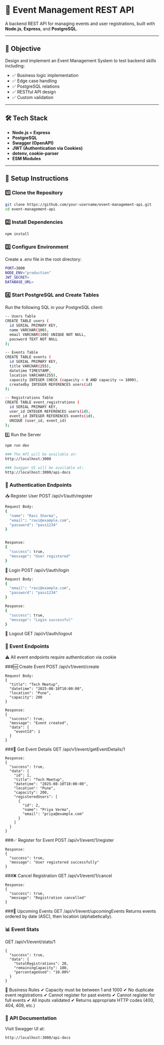 # 🎉 Event Management REST API

A backend REST API for managing events and user registrations, built with **Node.js**, **Express**, and **PostgreSQL**.

---

## 📌 Objective

Design and implement an Event Management System to test backend skills including:

- ✅ Business logic implementation
- ✅ Edge case handling
- ✅ PostgreSQL relations
- ✅ RESTful API design
- ✅ Custom validation

---

## 🛠️ Tech Stack

- **Node.js + Express**
- **PostgreSQL**
- **Swagger (OpenAPI)**
- **JWT (Authentication via Cookies)**
- **dotenv, cookie-parser**
- **ESM Modules**

---

## 🚀 Setup Instructions

### 1️⃣ Clone the Repository

```bash
git clone https://github.com/your-username/event-management-api.git
cd event-management-api
```

### 2️⃣ Install Dependencies
```bash
npm install
```

### 3️⃣ Configure Environment
Create a .env file in the root directory:
```bash
PORT=3000
NODE_ENV="production"
JWT_SECRET=
DATABASE_URL=
```

### 4️⃣ Start PostgreSQL and Create Tables
Run the following SQL in your PostgreSQL client:
```bash
-- Users Table
CREATE TABLE users (
  id SERIAL PRIMARY KEY,
  name VARCHAR(100),
  email VARCHAR(100) UNIQUE NOT NULL,
  password TEXT NOT NULL
);

-- Events Table
CREATE TABLE events (
  id SERIAL PRIMARY KEY,
  title VARCHAR(255),
  datetime TIMESTAMP,
  location VARCHAR(255),
  capacity INTEGER CHECK (capacity > 0 AND capacity <= 1000),
  createdby INTEGER REFERENCES users(id)
);

-- Registrations Table
CREATE TABLE event_registrations (
  id SERIAL PRIMARY KEY,
  user_id INTEGER REFERENCES users(id),
  event_id INTEGER REFERENCES events(id),
  UNIQUE (user_id, event_id)
);
```
5️⃣ Run the Server
```bash
npm run dev

### The API will be available at:
http://localhost:3000

### Swagger UI will be available at:
http://localhost:3000/api-docs
```

### 🔐 Authentication Endpoints
📥 Register User
POST /api/v1/auth/register
```bash
Request Body:
{
  "name": "Ravi Sharma",
  "email": "ravi@example.com",
  "password": "pass1234"
}


Response:
{
  "success": true,
  "message": "User registered"
}
```
🔑 Login
POST /api/v1/auth/login
```bash
Request Body:
{
  "email": "ravi@example.com",
  "password": "pass1234"
}

Response:
{
  "success": true,
  "message": "Login successful"
}
```
🚪 Logout
GET /api/v1/auth/logout


### 🎯 Event Endpoints
⚠️ All event endpoints require authentication via cookie

###🆕 Create Event
POST /api/v1/event/create
```
Request Body:
{
  "title": "Tech Meetup",
  "datetime": "2025-08-10T10:00:00",
  "location": "Pune",
  "capacity": 200
}

Response:
{
  "success": true,
  "message": "Event created",
  "data": {
    "eventId": 1
  }
}
```
###📄 Get Event Details
GET /api/v1/event/getEventDetails/1
```
Response:
{
  "success": true,
  "data": {
    "id": 1,
    "title": "Tech Meetup",
    "datetime": "2025-08-10T10:00:00",
    "location": "Pune",
    "capacity": 200,
    "registeredUsers": [
      {
        "id": 2,
        "name": "Priya Verma",
        "email": "priya@example.com"
      }
    ]
  }
}
```
###✅ Register for Event
POST /api/v1/event/1/register
```
Response:
{
  "success": true,
  "message": "User registered successfully"
}
```
###❌ Cancel Registration
GET /api/v1/event/1/cancel
```
Response:
{
  "success": true,
  "message": "Registration cancelled"
}
```
###📅 Upcoming Events
GET /api/v1/event/upcomingEvents
Returns events ordered by date (ASC), then location (alphabetically).

### 📊 Event Stats
GET /api/v1/event/stats/1
```
{
  "success": true,
  "data": {
    "totalRegistrations": 20,
    "remainingCapacity": 180,
    "percentageUsed": "10.00%"
  }
}
```
📏 Business Rules
✔ Capacity must be between 1 and 1000
✔ No duplicate event registrations
✔ Cannot register for past events
✔ Cannot register for full events
✔ All inputs validated
✔ Returns appropriate HTTP codes (400, 404, 409, etc.)

### 📄 API Documentation
Visit Swagger UI at:
```
http://localhost:3000/api-docs
```


